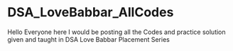 # DSA_LoveBabbar_AllCodes
Hello Everyone here I would be posting all the Codes and practice solution given and taught in DSA Love Babbar Placement Series
